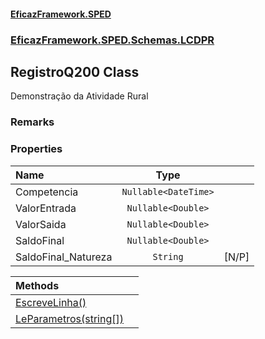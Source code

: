 #### [EficazFramework.SPED](EficazFrameworkSPED.md 'EficazFramework SPED')
### [EficazFramework.SPED.Schemas.LCDPR](EficazFramework.SPED.Schemas.LCDPR.md 'EficazFramework.SPED.Schemas.LCDPR')

## RegistroQ200 Class

Demonstração da Atividade Rural

### Remarks
### Properties

| Name | Type | |
| :--- | :---: | :--- |
| Competencia | `Nullable<DateTime>` |  |
| ValorEntrada | `Nullable<Double>` |  |
| ValorSaida | `Nullable<Double>` |  |
| SaldoFinal | `Nullable<Double>` |  |
| SaldoFinal_Natureza | `String` | [N/P] |

| Methods | |
| :--- | :--- |
| [EscreveLinha()](EficazFramework.SPED.Schemas.LCDPR/RegistroQ200/EscreveLinha().md 'EficazFramework.SPED.Schemas.LCDPR.RegistroQ200.EscreveLinha()') | |
| [LeParametros(string[])](EficazFramework.SPED.Schemas.LCDPR/RegistroQ200/LeParametros(string[]).md 'EficazFramework.SPED.Schemas.LCDPR.RegistroQ200.LeParametros(string[])') | |
